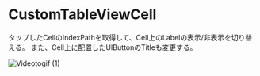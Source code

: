 # CustomTableViewCell

タップしたCellのIndexPathを取得して、Cell上のLabelの表示/非表示を切り替える。  また、Cell上に配置したUIButtonのTitleも変更する。

![Videotogif (1)](https://user-images.githubusercontent.com/66754677/110481946-74516400-812b-11eb-8ad4-86f2a425574f.gif)
